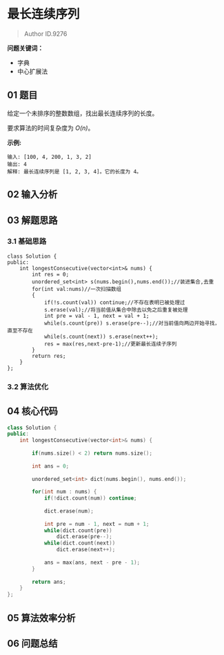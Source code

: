 # 最长连续序列
> Author ID.9276 

**问题关键词：**

- 字典
- 中心扩展法

## 01 题目

给定一个未排序的整数数组，找出最长连续序列的长度。

要求算法的时间复杂度为 *O(n)*。

**示例:**

```
输入: [100, 4, 200, 1, 3, 2]
输出: 4
解释: 最长连续序列是 [1, 2, 3, 4]。它的长度为 4。
```

## 02 输入分析



## 03 解题思路

### 3.1 基础思路

```
class Solution {
public:
    int longestConsecutive(vector<int>& nums) {
        int res = 0;
        unordered_set<int> s(nums.begin(),nums.end());//装进集合,去重
        for(int val:nums)//一次扫描数组
        {
            if(!s.count(val)) continue;//不存在表明已被处理过
            s.erase(val);//将当前值从集合中除去以免之后重复被处理
            int pre = val - 1, next = val + 1;
            while(s.count(pre)) s.erase(pre--);//对当前值向两边开始寻找，直至不存在
            while(s.count(next)) s.erase(next++);
            res = max(res,next-pre-1);//更新最长连续子序列
        }
        return res;
    }
};
```

### 3.2 算法优化



## 04 核心代码

```c++
class Solution {
public:
    int longestConsecutive(vector<int>& nums) {
        
        if(nums.size() < 2) return nums.size();
        
        int ans = 0;
        
        unordered_set<int> dict(nums.begin(), nums.end());
        
        for(int num : nums) {
            if(!dict.count(num)) continue;
            
            dict.erase(num);
            
            int pre = num - 1, next = num + 1;
            while(dict.count(pre))
                dict.erase(pre--);
            while(dict.count(next))
                dict.erase(next++);
            
            ans = max(ans, next - pre - 1);
        }
        
        return ans;
    }
};
```



## 05 算法效率分析



## 06 问题总结

